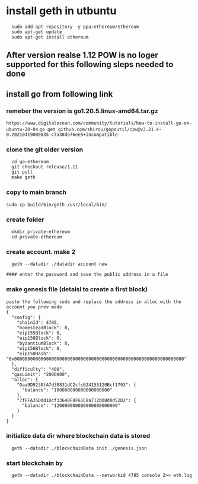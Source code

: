 # install geth in utbuntu
```
  sudo add-apt-repository -y ppa:ethereum/ethereum
  sudo apt-get update
  sudo apt-get install ethereum
```

## After version realse 1.12 POW is no loger supported for this following sleps needed to done

## install go from following link
  ### remeber the version is go1.20.5.linux-amd64.tar.gz
  ``` https://www.digitalocean.com/community/tutorials/how-to-install-go-on-ubuntu-20-04 ```
  ``` go get github.com/shirou/gopsutil/cpu@v3.21.4-0.20210419000835-c7a38de76ee5+incompatible ```
  
  ### clone the git older version
  ```
    cd go-ethereum
    git checkout release/1.11
    git pull
    make geth
  ```
  ### copy to main branch
  ``` sudo cp build/bin/geth /usr/local/bin/ ```

  ### create folder
  ```
    mkdir private-ethereum
    cd private-ethereum
  ```

  ### create account. make 2 
  ```
    geth --datadir ./datadir account new
  ```
    #### enter the password and save the public address in a file

  ### make genesis file (detaisl to create a first block)
    paste the following code and replace the address in alloc with the account you prev made
    {
      "config": {
        "chainId": 4785,
        "homesteadBlock": 0,
        "eip155Block": 0,
        "eip158Block": 0,
        "byzantiumBlock": 0,
        "eip150Block": 0,
        "eip150Hash": "0x0000000000000000000000000000000000000000000000000000000000000000"
      },
      "difficulty": "400",
      "gasLimit": "2000000",
      "alloc": {
        "Daa9D9230fA7d30831dC2cfc624155120Bcf1793": { 
          "balance": "100000000000000000000" 
        },
        "7fFFA35Ddd1Dcf33648F8F61C8a712bDBd8d52D2": { 
          "balance": "120000000000000000000000" 
        }
      }
    }

  ### initialize data dir where blockchain data is stored
  ```
    geth --datadir ./blockchainData init ./genesis.json
  ```

  ### start blockchain by 
  ``` 
    geth --datadir ./blockchainData --networkid 4785 console 2>> eth.log
  ```
